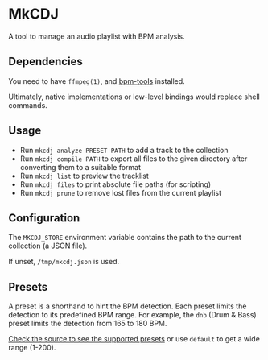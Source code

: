 # MkCDJ

A tool to manage an audio playlist with BPM analysis.

## Dependencies

You need to have `ffmpeg(1)`, and [bpm-tools](https://www.pogo.org.uk/~mark/bpm-tools) installed.

Ultimately, native implementations or low-level bindings would replace shell commands.

## Usage

- Run `mkcdj analyze PRESET PATH` to add a track to the collection
- Run `mkcdj compile PATH` to export all files to the given directory after converting them to a suitable format
- Run `mkcdj list` to preview the tracklist
- Run `mkcdj files` to print absolute file paths (for scripting)
- Run `mkcdj prune` to remove lost files from the current playlist

## Configuration

The `MKCDJ_STORE` environment variable contains the path to the current collection (a JSON file).

If unset, `/tmp/mkcdj.json` is used.

## Presets

A preset is a shorthand to hint the BPM detection. Each preset limits the detection to its predefined BPM range.
For example, the `dnb` (Drum & Bass) preset limits the detection from 165 to 180 BPM.

[Check the source to see the supported presets](https://github.com/mzanibelli/mkcdj/blob/master/mkcdj.go) or use `default` to get a wide range (1-200).

